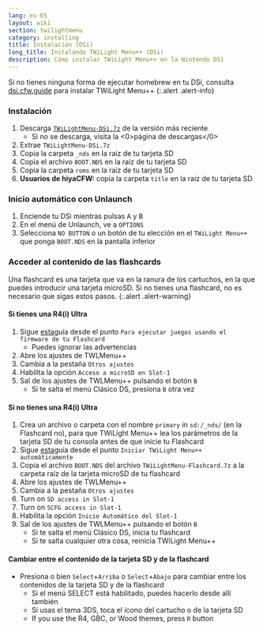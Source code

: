 ```yaml
---
lang: es-ES
layout: wiki
section: twilightmenu
category: installing
title: Instalación (DSi)
long_title: Instalando TWiLight Menu++ (DSi)
description: Cómo instalar TWiLight Menu++ en la Nintendo DSi
---
```


Si no tienes ninguna forma de ejecutar homebrew en tu DSi, consulta [dsi.cfw.guide](https://dsi.cfw.guide) para instalar TWiLight Menu++
{:.alert .alert-info}

### Instalación
1. Descarga [`TWiLightMenu-DSi.7z`](https://github.com/DS-Homebrew/TWiLightMenu/releases/latest/download/TWiLightMenu-DSi.7z) de la versión más reciente
    - Si no se descarga, visita la <0>página de descargas</0>
1. Extrae `TWiLightMenu-DSi.7z`
1. Copia la carpeta `_nds` en la raíz de tu tarjeta SD
1. Copia el archivo `BOOT.NDS` en la raíz de tu tarjeta SD
1. Copia la carpeta `roms` en la raíz de tu tarjeta SD
1. **Usuarios de hiyaCFW:** copia la carpeta `title` en la raíz de tu tarjeta SD

### Inicio automático con Unlaunch
1. Enciende tu DSi mientras pulsas <kbd class="face">A</kbd> y <kbd class="face">B</kbd>
1. En el menú de Unlaunch, ve a `OPTIONS`
1. Selecciona `NO BUTTON` o un botón de tu elección en el `TWiLight Menu++` que ponga `BOOT.NDS` en la pantalla inferior

### Acceder al contenido de las flashcards

Una flashcard es una tarjeta que va en la ranura de los cartuchos, en la que puedes introducir una tarjeta microSD. Si no tienes una flashcard, no es necesario que sigas estos pasos.
{:.alert .alert-warning}

#### Si tienes una R4(i) Ultra

1. Sigue [esta](installing-flashcard)guía desde el punto `Para ejecutar juegos usando el firmware de tu Flashcard`
    - Puedes ignorar las advertencias
1. Abre los ajustes de TWLMenu++
1. Cambia a la pestaña `Otros ajustes`
1. Habilita la opción `Acceso a microSD en Slot-1`
1. Sal de los ajustes de TWLMenu++ pulsando el botón `B`
    - Si te salta el menú Clásico DS, presiona `B` otra vez

#### Si no tienes una R4(i) Ultra

1. Crea un archivo o carpeta con el nombre `primary` in `sd:/_nds/` (en la Flashcard no), para que TWiLight Menu++ lea los parámetros de la tarjeta SD de tu consola antes de que inicie tu Flashcard
1. Sigue [esta](installing-flashcard)guía desde el punto `Iniciar TWiLight Menu++ automáticamente`
1. Copia el archivo `BOOT.NDS` del archivo `TWiLightMenu-Flashcard.7z` a la carpeta raíz de la tarjeta microSD de tu flashcard
1. Abre los ajustes de TWLMenu++
1. Cambia a la pestaña `Otros ajustes`
1. Turn on `SD access in Slot-1`
1. Turn on `SCFG access in Slot-1`
1. Habilita la opción `Inicio Automático del Slot-1`
1. Sal de los ajustes de TWLMenu++ pulsando el botón `B`
    - Si te salta el menú Clásico DS, inicia tu flashcard
    - Si te salta cualquier otra cosa, reinicia TWiLight Menu++

#### Cambiar entre el contenido de la tarjeta SD y de la flashcard
- Presiona o bien `Select`+`Arriba` o `Select`+`Abajo` para cambiar entre los contenidos de la tarjeta SD y de la flashcard
    - Si el menú SELECT está habilitado, puedes hacerlo desde allí también
    - Si usas el tema 3DS, toca el icono del cartucho o de la tarjeta SD
    - If you use the R4, GBC, or Wood themes, press `R` button
